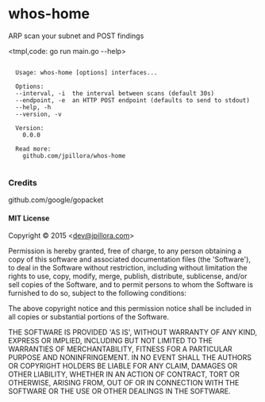 # whos-home

ARP scan your subnet and POST findings

<tmpl,code: go run main.go --help>
``` plain 

  Usage: whos-home [options] interfaces...
  
  Options:
  --interval, -i  the interval between scans (default 30s)
  --endpoint, -e  an HTTP POST endpoint (defaults to send to stdout)
  --help, -h    
  --version, -v 
  
  Version:
    0.0.0
  
  Read more:
    github.com/jpillora/whos-home
  
```
</tmpl>

### Credits

github.com/google/gopacket


#### MIT License

Copyright © 2015 &lt;dev@jpillora.com&gt;

Permission is hereby granted, free of charge, to any person obtaining
a copy of this software and associated documentation files (the
'Software'), to deal in the Software without restriction, including
without limitation the rights to use, copy, modify, merge, publish,
distribute, sublicense, and/or sell copies of the Software, and to
permit persons to whom the Software is furnished to do so, subject to
the following conditions:

The above copyright notice and this permission notice shall be
included in all copies or substantial portions of the Software.

THE SOFTWARE IS PROVIDED 'AS IS', WITHOUT WARRANTY OF ANY KIND,
EXPRESS OR IMPLIED, INCLUDING BUT NOT LIMITED TO THE WARRANTIES OF
MERCHANTABILITY, FITNESS FOR A PARTICULAR PURPOSE AND NONINFRINGEMENT.
IN NO EVENT SHALL THE AUTHORS OR COPYRIGHT HOLDERS BE LIABLE FOR ANY
CLAIM, DAMAGES OR OTHER LIABILITY, WHETHER IN AN ACTION OF CONTRACT,
TORT OR OTHERWISE, ARISING FROM, OUT OF OR IN CONNECTION WITH THE
SOFTWARE OR THE USE OR OTHER DEALINGS IN THE SOFTWARE.
